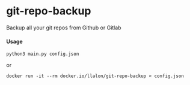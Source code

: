 # git-repo-backup
Backup all your git repos from Github or Gitlab

#### Usage

```
python3 main.py config.json
```

or

```
docker run -it --rm docker.io/llalon/git-repo-backup < config.json
```

